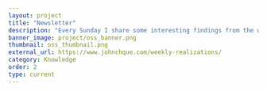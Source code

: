 ```yaml
---
layout: project
title: "Newsletter"
description: "Every Sunday I share some interesting findings from the web about productivity, mental health, and personal growth. If you are interested on these topics, worth to take a look."
banner_image: project/oss_banner.png
thumbnail: oss_thumbnail.png
external_url: https://www.johnchque.com/weekly-realizations/
category: Knowledge
order: 2
type: current
---
```

